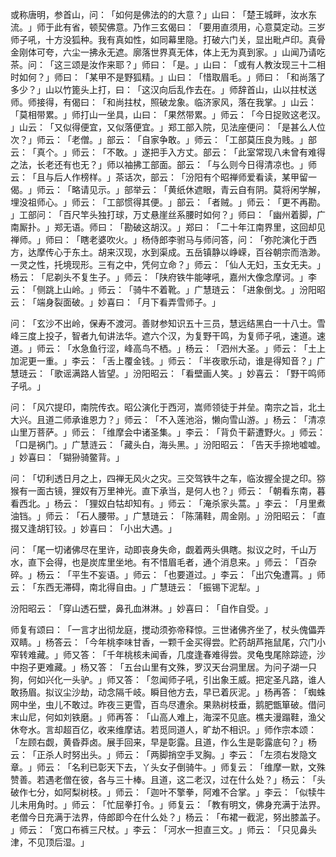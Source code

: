 或称唐明，参首山，问：​「如何是佛法的的大意？​」山曰：​「楚王城畔，汝水东流。​」师于此有省，顿契佛意。乃作三玄偈曰：​「要用直须用，心意莫定动。三岁师子吼，十方没狐种。我有真如性，如同幕里隐。打破六门关，显出毗卢印。真骨金刚体可夸，六尘一拂永无遮。廓落世界真无体，体上无为真到家。​」山闻乃请吃茶。问：​「这三颂是汝作来耶？​」师曰：​「是。​」山曰：​「或有人教汝现三十二相时如何？​」师曰：​「某甲不是野狐精。​」山曰：​「惜取眉毛。​」师曰：​「和尚落了多少？​」山以竹篦头上打，曰：​「这汉向后乱作去在。​」师辞首山，山以拄杖送师。师接得，有偈曰：​「和尚拄杖，照破龙象。临济家风，落在我掌。​」山云：​「莫相带累。​」师打山一坐具，山曰：​「果然带累。​」师云：​「今日捉败这老汉。​」山云：​「又似得便宜，又似落便宜。​」郑工部入院，见法座便问：​「是甚么人位次？​」师云：​「老僧。​」部云：​「自家争敢。​」师云：​「工部莫压良为贱。​」部云：​「真个。​」师云：​「不敢。​」遂把手入方丈。部云：​「此室常现八未曾有难得之法，长老还有也无？​」师以袖拂工部面。部云：​「与么则今日得清凉也。​」师云：​「且与后人作榜样。​」茶话次，部云：​「汾阳有个昭禅师爱看读，某甲留一偈。​」师云：​「略请见示。​」部举云：​「黄纸休遮眼，青云自有阴。莫将闲学解，埋没祖师心。​」师云：​「工部惯得其便。​」部云：​「者贼。​」师云：​「更不再勘。​」工部问：​「百尺竿头独打球，万丈悬崖丝系腰时如何？​」师曰：​「幽州着脚，广南厮扑。​」郑无语。师曰：​「勘破这胡汉。​」郑曰：​「二十年江南界里，这回却见禅师。​」师曰：​「瞎老婆吹火。​」杨侍郎李驸马与师问答，问：​「弥陀演化于西方，达摩传心于东土。胡来汉现，水到渠成。五岳镇静以峥嵘，百谷朝宗而浩渺。一灵之性，托境现形。三有之中，凭何立命？​」师云：​「仙人无妇，玉女无夫。​」杨云：​「尼剃头不复生子。​」师云：​「陕府铁牛能哮吼，嘉州大像念摩诃。​」李云：​「侧跳上山岭。​」师云：​「骑牛不着靴。​」广慧琏云：​「进象倒戈。​」汾阳昭云：​「端身裂面破。​」妙喜曰：​「月下看弄雪师子。​」

问：​「玄沙不出岭，保寿不渡河。善财参知识五十三员，慧远结黑白一十八士。雪峰三度上投子，智者九旬讲法华。遮六个汉，为复野干鸣，为复师子吼，速道。速道。​」师云：​「水急鱼行涩，峰高鸟不栖。​」杨云：​「泗州大圣。​」师云：​「土上加泥更一重。​」李云：​「舌上覆金钱。​」师云：​「半夜歌乐动，谁是得知音？​」广慧琏云：​「歌谣满路人皆望。​」汾阳昭云：​「看壁画人笑。​」妙喜云：​「野干鸣师子吼。​」

问：​「风穴提印，南院传衣。昭公演化于西河，嵩师领徒于并垒。南宗之旨，北土大兴。且道二师承谁恩力？​」师云：​「不入莲池浴，懒向雪山游。​」杨云：​「清凉山里万菩萨。​」师云：​「维摩会中诸圣集。​」李云：​「背负干薪遭野火。​」师云：​「口是祸门。​」广慧涟云：​「藏头白，海头黑。​」汾阳昭云：​「告天手捺地嘘嘘。​」妙喜曰：​「猢狲骑鳖背。​」

问：​「切利透日月之上，四禅无风火之灾。三交驾铁牛之车，临汝握全提之印。猕猴有一面古镜，狸奴有万里神光。直下承当，是何人也？​」师云：​「朝看东南，暮看西北。​」杨云：​「狸奴白牯却知有。​」师云：​「淹杀家头蒿。​」李云：​「月里煮油铛。​」师云：​「石人腰带。​」广慧琏云：​「陈蒲鞋，周金刚。​」汾阳昭云：​「直掇又逢胡钉铰。​」妙喜曰：​「小出大遇。​」

问：​「尾一切诸佛尽在里许，动即丧身失命，觑着两头俱瞎。拟议之时，千山万水，直下会得，也是炭库里坐地。有不惜眉毛者，通个消息来。​」师云：​「百杂碎。​」杨云：​「平生不妄语。​」师云：​「也要道过。​」李云：​「出穴兔遭罥。​」师云：​「东西无滞碍，南北得自由。​」广慧琏云：​「振锡下泥犁。​」

汾阳昭云：​「穿山透石壁，鼻孔血淋淋。​」妙喜曰：​「自作自受。​」

师复有颂曰：​「一言才出彻龙庭，搅动须弥帝释惊。三世诸佛齐坐了，杖头傀儡弄双睛。​」杨答云：​「今年桃李味甘香，一颗千金买得尝。贮药胡芦拖鼠尾，穴门小窄转难藏。​」师又答：​「千年桃核未闻香，几度逢春难得尝。灵龟曳尾除踪迹，沙中抱子更难藏。​」杨又答：​「五台山里有文殊，罗汉天台洞里居。为问子湖一只狗，何如兴化一头驴。​」师又答：​「忽闻师子吼，引出象王威。把定圣凡路，谁人敢扬眉。拟议尘沙劫，动念隔千岐。瞬目他方去，早已着灰泥。​」杨再答：​「蜘蛛网中坐，虫儿不敢过。昨夜三更雪，百鸟尽遭余。果熟树枝垂，鹅肥甑箪破。借问末山尼，何如刘铁磨。​」师再答：​「山高人难上，海深不见底。樵夫漫蹋鞋，渔父休夸水。言却超百亿，收来维摩诘。若觅同道人，旷劫不相识。​」师作宗本颂：​「左顾右觑，黄昏莽卤。展手回来，早是彰露。且道，作么生是彰露底句？​」杨云：​「正杀人时努出头。​」师云：​「两脚捎空手叉胸。​」李云：​「左须右发隐文章。​」师云：​「名利已彰天下去，丫头女子倒骑牛。​」师复云：​「维摩一默，文殊赞善。若遇老僧在彼，各与三十棒。且道，这二老汉，过在什么处？​」杨云：​「头破作七分，如阿梨树枝。​」师云：​「迦叶不擎拳，阿难不合掌。​」李云：​「似犊牛儿未用角时。​」师云：​「忙屈拳打令。​」师复云：​「教有明文，佛身充满于法界。老僧今日充满于法界，侍郎即今在什么处？​」杨云：​「布裙一截泥，努出膝盖子。​」师云：​「宽口布裤三尺杖。​」李云：​「河水一担直三文。​」师云：​「只见鼻头津，不见顶后湿。​」